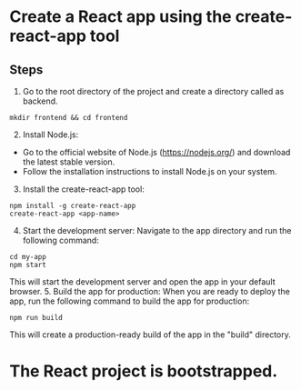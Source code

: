 # Create a React app using the create-react-app tool

## Steps

1. Go to the root directory of the project and create a directory called as backend.

```
mkdir frontend && cd frontend
```

2. Install Node.js:

- Go to the official website of Node.js (https://nodejs.org/) and download the latest stable version.
- Follow the installation instructions to install Node.js on your system.

3. Install the create-react-app tool:

```
npm install -g create-react-app
create-react-app <app-name>
```

4. Start the development server: Navigate to the app directory and run the following command:

```
cd my-app
npm start
```

This will start the development server and open the app in your default browser. 5. Build the app for production:
When you are ready to deploy the app, run the following command to build the app for production:

```
npm run build
```

This will create a production-ready build of the app in the "build" directory.

# The React project is bootstrapped.
